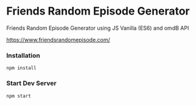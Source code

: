 # Friends Random Episode Generator

Friends Random Episode Generator using JS Vanilla (ES6) and omdB API

https://www.friendsrandomepisode.com/

### Installation

```
npm install
```

### Start Dev Server

```
npm start
```

